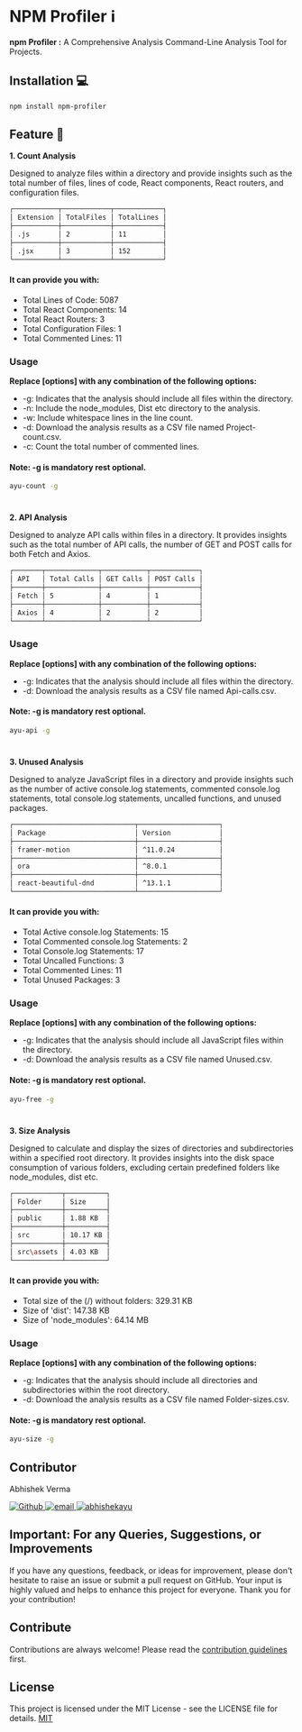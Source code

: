 
# NPM Profiler ℹ

**npm Profiler :** 
A Comprehensive Analysis Command-Line Analysis Tool for Projects.

## Installation 💻

```bash
npm install npm-profiler
```

## Feature 🚀
******1. Count Analysis******

Designed to analyze files within a directory and provide insights such as the total number of files, lines of code, React components, React routers, and configuration files.

```bash
┌───────────┬────────────┬────────────┐
│ Extension │ TotalFiles │ TotalLines │
├───────────┼────────────┼────────────┤
│ .js       │ 2          │ 11         │
├───────────┼────────────┼────────────┤
│ .jsx      │ 3          │ 152        │
└───────────┴────────────┴────────────┘

```
#### It can provide you with:
- Total Lines of Code: 5087
- Total React Components: 14
- Total React Routers: 3
- Total Configuration Files: 1
- Total Commented Lines: 11

### Usage

**Replace [options] with any combination of the following options:**
- -g: Indicates that the analysis should include all files within the directory.
- -n: Include the node_modules, Dist etc directory to the analysis.
- -w: Include whitespace lines in the line count.
- -d: Download the analysis results as a CSV file named Project-count.csv.
- -c: Count the total number of commented lines.

#### Note: -g is mandatory rest optional.
```bash
ayu-count -g 
```

#

******2. API Analysis******

Designed to analyze API calls within files in a directory. It provides insights such as the total number of API calls, the number of GET and POST calls for both Fetch and Axios.

```bash
┌───────┬─────────────┬───────────┬────────────┐
│ API   │ Total Calls │ GET Calls │ POST Calls │
├───────┼─────────────┼───────────┼────────────┤
│ Fetch │ 5           │ 4         │ 1          │
├───────┼─────────────┼───────────┼────────────┤
│ Axios │ 4           │ 2         │ 2          │
└───────┴─────────────┴───────────┴────────────┘
```

### Usage

**Replace [options] with any combination of the following options:**

- -g: Indicates that the analysis should include all files within the directory.
- -d: Download the analysis results as a CSV file named Api-calls.csv.

#### Note: -g is mandatory rest optional.
```bash
ayu-api -g
```

#

******3. Unused Analysis******

Designed to analyze JavaScript files in a directory and provide insights such as the number of active console.log statements, commented console.log statements, total console.log statements, uncalled functions, and unused packages.

```bash
┌──────────────────────────────┬────────────────────┐
│ Package                      │ Version            │
├──────────────────────────────┼────────────────────┤
│ framer-motion                │ ^11.0.24           │
├──────────────────────────────┼────────────────────┤
│ ora                          │ ^8.0.1             │
├──────────────────────────────┼────────────────────┤
│ react-beautiful-dnd          │ ^13.1.1            │
└──────────────────────────────┴────────────────────┘
```

#### It can provide you with:

- Total Active console.log Statements: 15
- Total Commented console.log Statements: 2
- Total Console.log Statements: 17
- Total Uncalled Functions: 3
- Total Commented Lines: 11
- Total Unused Packages: 3

### Usage

**Replace [options] with any combination of the following options:**

- -g: Indicates that the analysis should include all JavaScript files within the directory.
- -d: Download the analysis results as a CSV file named Unused.csv.

#### Note: -g is mandatory rest optional.
```bash
ayu-free -g
```

#

******3. Size Analysis******

Designed to calculate and display the sizes of directories and subdirectories within a specified root directory. It provides insights into the disk space consumption of various folders, excluding certain predefined folders like node_modules, dist etc.

```bash
┌────────────┬──────────┐
│ Folder     │ Size     │
├────────────┼──────────┤
│ public     │ 1.88 KB  │
├────────────┼──────────┤
│ src        │ 10.17 KB │
├────────────┼──────────┤
│ src\assets │ 4.03 KB  │
└────────────┴──────────┘
```

#### It can provide you with:

- Total size of the (/) without folders: 329.31 KB
- Size of 'dist': 147.38 KB
- Size of 'node_modules': 64.14 MB

### Usage

**Replace [options] with any combination of the following options:**

- -g: Indicates that the analysis should include all directories and subdirectories within the root directory.
- -d: Download the analysis results as a CSV file named Folder-sizes.csv.


#### Note: -g is mandatory rest optional.
```bash
ayu-size -g
```

## Contributor

Abhishek Verma

<a href='https://github.com/abhishekayu' target="_blank">
<img alt='Github' src='https://img.shields.io/badge/github-100000?style=for-the-badge&logo=Github&logoColor=white&labelColor=black&color=black'/>
</a>

<a href="mailto:imdarkcoder@gmail.com" target="_blank">
  <img src="https://img.shields.io/badge/Email-D14836?style=for-the-badge&logo=gmail&logoColor=white" alt="email"/>
</a>
 <a href="https://www.linkedin.com/in/abhishek-ayu/" target="_blank">
  <img src="https://img.shields.io/badge/LinkedIn-0077B5?style=for-the-badge&logo=linkedin&logoColor=white" alt="abhishekayu"/>
 </a> 

## Important: For any Queries, Suggestions, or Improvements

If you have any questions, feedback, or ideas for improvement, please don't hesitate to raise an issue or submit a pull request on GitHub. Your input is highly valued and helps to enhance this project for everyone. Thank you for your contribution!

## Contribute

Contributions are always welcome!
Please read the [contribution guidelines](https://github.com/jessesquires/.github/blob/main/CONTRIBUTING.md) first.

## License

This project is licensed under the MIT License - see the LICENSE file for details. [MIT](https://choosealicense.com/licenses/mit/)
